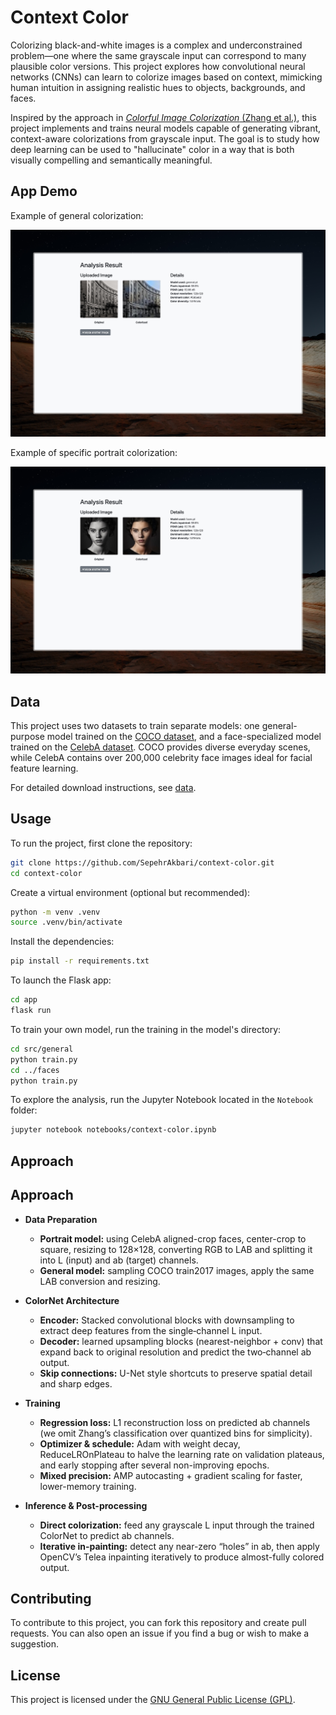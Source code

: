 # Context Color

Colorizing black-and-white images is a complex and underconstrained problem—one where the same grayscale input can correspond to many plausible color versions. This project explores how convolutional neural networks (CNNs) can learn to colorize images based on context, mimicking human intuition in assigning realistic hues to objects, backgrounds, and faces.

Inspired by the approach in [*Colorful Image Colorization* (Zhang et al.)](https://doi.org/10.48550/arXiv.1603.08511), this project implements and trains neural models capable of generating vibrant, context-aware colorizations from grayscale input. The goal is to study how deep learning can be used to "hallucinate" color in a way that is both visually compelling and semantically meaningful.

## App Demo

Example of general colorization:

![general](app/demo/demo-general.jpeg)

Example of specific portrait colorization:

![portrait](app/demo/demo-faces.jpeg)

## Data

This project uses two datasets to train separate models: one general-purpose model trained on the [COCO dataset](https://cocodataset.org/), and a face-specialized model trained on the [CelebA dataset](http://mmlab.ie.cuhk.edu.hk/projects/CelebA.html). COCO provides diverse everyday scenes, while CelebA contains over 200,000 celebrity face images ideal for facial feature learning.

For detailed download instructions, see [data](data/README.md).

## Usage

To run the project, first clone the repository:

```bash
git clone https://github.com/SepehrAkbari/context-color.git
cd context-color
```

Create a virtual environment (optional but recommended):

```bash
python -m venv .venv
source .venv/bin/activate
```

Install the dependencies:

```bash
pip install -r requirements.txt
```

To launch the Flask app:

```bash
cd app
flask run
```

To train your own model, run the training in the model's directory:

```bash
cd src/general
python train.py
cd ../faces
python train.py
```

To explore the analysis, run the Jupyter Notebook located in the `Notebook` folder:

```bash
jupyter notebook notebooks/context-color.ipynb
```

## Approach

## Approach

- **Data Preparation**  
  - **Portrait model:** using CelebA aligned-crop faces, center-crop to square, resizing to 128×128, converting RGB to LAB and splitting it into L (input) and ab (target) channels.  
  - **General model:** sampling COCO train2017 images, apply the same LAB conversion and resizing.

- **ColorNet Architecture**  
  - **Encoder:** Stacked convolutional blocks with downsampling to extract deep features from the single‐channel L input.  
  - **Decoder:** learned upsampling blocks (nearest-neighbor + conv) that expand back to original resolution and predict the two‐channel ab output.  
  - **Skip connections:** U-Net style shortcuts to preserve spatial detail and sharp edges.

- **Training**  
  - **Regression loss:** L1 reconstruction loss on predicted ab channels (we omit Zhang’s classification over quantized bins for simplicity).  
  - **Optimizer & schedule:** Adam with weight decay, ReduceLROnPlateau to halve the learning rate on validation plateaus, and early stopping after several non-improving epochs.  
  - **Mixed precision:** AMP autocasting + gradient scaling for faster, lower-memory training.

- **Inference & Post-processing**  
  - **Direct colorization:** feed any grayscale L input through the trained ColorNet to predict ab channels.  
  - **Iterative in-painting:** detect any near-zero “holes” in ab, then apply OpenCV’s Telea inpainting iteratively to produce almost-fully colored output.

## Contributing

To contribute to this project, you can fork this repository and create pull requests. You can also open an issue if you find a bug or wish to make a suggestion.

## License

This project is licensed under the [GNU General Public License (GPL)](/LICENSE).